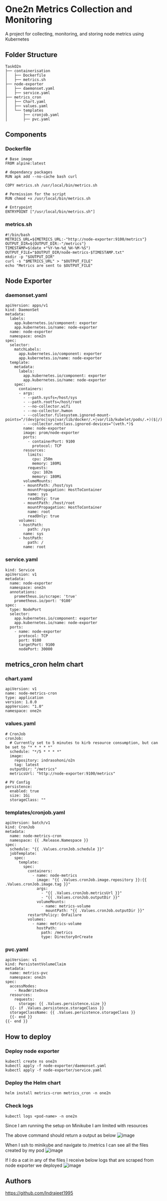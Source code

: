 # One2n Metrics Collection and Monitoring
A project for collecting, monitoring, and storing node metrics using Kubernetes

## Folder Structure
```
TaskO2n
├── containerisation
│   ├── Dockerfile
│   ├── metrics.sh
├── node-exporter
│   ├── daemonset.yaml
│   ├── service.yaml
├── metrics_cron
│   ├── Chart.yaml
│   ├── values.yaml
│   └── templates
│       ├── cronjob.yaml
│       ├── pvc.yaml
```

## Components
### Dockerfile
```
# Base image
FROM alpine:latest

# dependancy packages
RUN apk add --no-cache bash curl

COPY metrics.sh /usr/local/bin/metrics.sh

# Permission for the script
RUN chmod +x /usr/local/bin/metrics.sh

# Entrypoint
ENTRYPOINT ["/usr/local/bin/metrics.sh"]
```

### metrics.sh
```
#!/bin/bash
METRICS_URL=${METRICS_URL:-"http://node-exporter:9100/metrics"}
OUTPUT_DIR=${OUTPUT_DIR:-"/metrics"}
TIMESTAMP=$(date +"%Y-%m-%d_%H-%M-%S")
OUTPUT_FILE="$OUTPUT_DIR/node-metrics-$TIMESTAMP.txt"
mkdir -p "$OUTPUT_DIR"
curl -s "$METRICS_URL" > "$OUTPUT_FILE"
echo "Metrics are sent to $OUTPUT_FILE"
```

## Node Exporter

### daemonset.yaml
```
apiVersion: apps/v1
kind: DaemonSet
metadata:
  labels:
    app.kubernetes.io/component: exporter
    app.kubernetes.io/name: node-exporter
  name: node-exporter
  namespace: one2n
spec:
  selector:
    matchLabels:
      app.kubernetes.io/component: exporter
      app.kubernetes.io/name: node-exporter
  template:
    metadata:
      labels:
        app.kubernetes.io/component: exporter
        app.kubernetes.io/name: node-exporter
    spec:
      containers:
      - args:
        - --path.sysfs=/host/sys
        - --path.rootfs=/host/root
        - --no-collector.wifi
        - --no-collector.hwmon
        - --collector.filesystem.ignored-mount-points=^/(dev|proc|sys|var/lib/docker/.+|var/lib/kubelet/pods/.+)($|/)
        - --collector.netclass.ignored-devices=^(veth.*)$
        name: node-exporter
        image: prom/node-exporter
        ports:
          - containerPort: 9100
            protocol: TCP
        resources:
          limits:
            cpu: 250m
            memory: 180Mi
          requests:
            cpu: 102m
            memory: 180Mi
        volumeMounts:
        - mountPath: /host/sys
          mountPropagation: HostToContainer
          name: sys
          readOnly: true
        - mountPath: /host/root
          mountPropagation: HostToContainer
          name: root
          readOnly: true
      volumes:
      - hostPath:
          path: /sys
        name: sys
      - hostPath:
          path: /
        name: root
```

### service.yaml
```
kind: Service
apiVersion: v1
metadata:
  name: node-exporter
  namespace: one2n
  annotations:
    prometheus.io/scrape: 'true'
    prometheus.io/port: '9100'
spec:
  type: NodePort
  selector:
    app.kubernetes.io/component: exporter
    app.kubernetes.io/name: node-exporter
  ports:
    - name: node-exporter
      protocol: TCP
      port: 9100
      targetPort: 9100
      nodePort: 30000
```


## metrics_cron helm chart

### chart.yaml
```
apiVersion: v1
name: node-metrics-cron
type: application
version: 1.0.0
appVersion: "1.0"
namespace: one2n
```

### values.yaml
```
# CronJob
cronJob:
  # Currently set to 5 minutes to kirb resource consumption, but can be set to "* * * * *"
  schedule: "*/5 * * * *" 
  image:
    repository: indrasohoni/o2n
    tag: latest
  outputDir: "/metrics"
  metricsUrl: "http://node-exporter:9100/metrics"

# PV Config
persistence:
  enabled: true
  size: 1Gi
  storageClass: ""
```


### templates/cronjob.yaml
```
apiVersion: batch/v1
kind: CronJob
metadata:
  name: node-metrics-cron
  namespace: {{ .Release.Namespace }}
spec:
  schedule: "{{ .Values.cronJob.schedule }}"
  jobTemplate:
    spec:
      template:
        spec:
          containers:
            - name: node-metrics
              image: "{{ .Values.cronJob.image.repository }}:{{ .Values.cronJob.image.tag }}"
              args:
                - "{{ .Values.cronJob.metricsUrl }}"
                - "{{ .Values.cronJob.outputDir }}"
              volumeMounts:
                - name: metrics-volume
                  mountPath: "{{ .Values.cronJob.outputDir }}"
          restartPolicy: OnFailure
          volumes:
            - name: metrics-volume
              hostPath:
                path: /metrics
                type: DirectoryOrCreate
```

### pvc.yaml
```
apiVersion: v1
kind: PersistentVolumeClaim
metadata:
  name: metrics-pvc
  namespace: one2n
spec:
  accessModes:
    - ReadWriteOnce
  resources:
    requests:
      storage: {{ .Values.persistence.size }}
  {{- if .Values.persistence.storageClass }}
  storageClassName: {{ .Values.persistence.storageClass }}
  {{- end }}
{{- end }}
```

## How to deploy

### Deploy node exporter
```
kubectl create ns one2n
kubectl apply -f node-exporter/daemonset.yaml
kubectl apply -f node-exporter/service.yaml
```

### Deploy the Helm chart
```
helm install metrics-cron metrics_cron -n one2n
```

### Check logs
```
kubectl logs <pod-name> -n one2n
```

Since I am running the setup on Minikube I am limited with resources

The above command should return a output as below
![image](https://github.com/user-attachments/assets/60a585a2-8c31-4716-8e9d-ac340e8ebed3)


When I ssh to minikube and navigate to /metrics I can see all the files created by my pod
![image](https://github.com/user-attachments/assets/71a36335-f1ba-4356-bbff-c89816e577b9)

If I do a cat in any of the files I receive below logs that are scraped from node exporter we deployed
![image](https://github.com/user-attachments/assets/183af706-36f0-4c0c-9e4f-5786709b6888)


## Authors
https://github.com/Indrajeet1995


